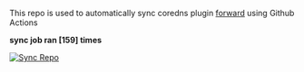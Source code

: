 This repo is used to automatically sync coredns plugin [forward](https://github.com/QZLin/forward) using Github Actions

**sync job ran [159] times**

[![Sync Repo](https://github.com/QZLin/coredns-extract/actions/workflows/sync.yaml/badge.svg)](https://github.com/QZLin/coredns-extract/actions/workflows/sync.yaml)

